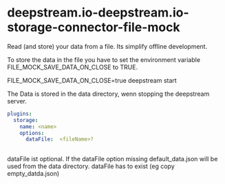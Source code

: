 # deepstream.io-deepstream.io-storage-connector-file-mock

Read (and store) your data from a file. Its simplify offline development.

To store the data in the file you have to set the environment variable FILE_MOCK_SAVE_DATA_ON_CLOSE to TRUE.

FILE_MOCK_SAVE_DATA_ON_CLOSE=true deepstream  start

The Data is stored in the data directory, wenn stopping the deepstream server.

```yaml
plugins:
  storage:
    name: <name>
    options:
      dataFile:  <fileName>?
      
```
dataFile ist optional. If the dataFile option missing default_data.json will be used from the data directory.
dataFile has to exist (eg copy empty_datda.json)

